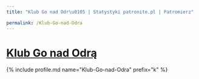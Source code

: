 ```yaml
---
title: "Klub Go nad Odr\u0105 | Statystyki patronite.pl | Patromierz"

permalink: /Klub-Go-nad-Odra
---
```


# [Klub Go nad Odrą](https://patronite.pl/Klub-Go-nad-Odra)

{% include profile.md name="Klub-Go-nad-Odra" prefix="k" %}
